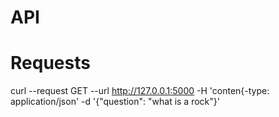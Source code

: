 # API

# Requests

curl --request GET --url http://127.0.0.1:5000 -H 'conten{-type: application/json' -d '{"question": "what is a rock"}'
